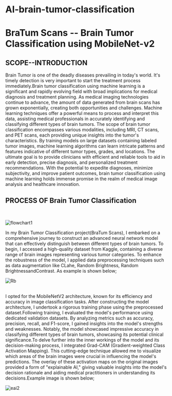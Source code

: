 # AI-brain-tumor-classification
# BraTum Scans -- Brain Tumor Classification using MobileNet-v2
## SCOPE--INTRODUCTION
Brain Tumor is one of the deadly diseases prevailing in today's world. It's timely detection is very important to start the treatment process immediately.Brain tumor classification using machine learning is a significant and rapidly evolving field with broad implications for medical diagnosis and treatment planning. As medical imaging technologies continue to advance, the amount of data generated from brain scans has grown exponentially, creating both opportunities and challenges. Machine learning techniques offer a powerful means to process and interpret this data, assisting medical professionals in accurately identifying and classifying different types of brain tumors. The scope of brain tumor classification encompasses various modalities, including MRI, CT scans, and PET scans, each providing unique insights into the tumor's characteristics. By training models on large datasets containing labeled tumor images, machine learning algorithms can learn intricate patterns and features indicative of different tumor types, grades, and locations. The ultimate goal is to provide clinicians with efficient and reliable tools to aid in early detection, precise diagnosis, and personalized treatment recommendations. With the potential to expedite diagnoses, minimize subjectivity, and improve patient outcomes, brain tumor classification using machine learning holds immense promise in the realm of medical image analysis and healthcare innovation.
## PROCESS OF Brain Tumor Classification
<br />

![flowchart1](https://github.com/ioptime-official/ai-brain-tumor-classification/assets/138657622/f126c22b-835f-43e7-be8c-4486ee5d3f96)

In my Brain Tumor Classification project(BraTum Scans), I embarked on a comprehensive journey to construct an advanced neural network model that can effectively distinguish between different types of brain tumors. To begin, I accessed a high-quality dataset from Kaggle, containing a diverse range of brain images representing various tumor categories. To enhance the robustness of the model, I applied data preprocessing techniques such as data augmentation like CLahe, Random Brightness, Random BrightnessandContrast. As example is shown below;
<br />

![Rb](https://github.com/ioptime-official/ai-brain-tumor-classification/assets/138657622/338274db-f6e6-48e8-82bc-69d1aa037552)

<br />
I opted for the MobileNetV2 architecture, known for its efficiency and accuracy in image classification tasks. After constructing the model architecture, I undertook a rigorous training phase using the preprocessed dataset.Following training, I  evaluated the model's performance using dedicated validation datasets. By analyzing metrics such as accuracy, precision, recall, and F1-score, I gained insights into the model's strengths and weaknesses. Notably, the model showcased impressive accuracy in classifying different types of brain tumors, showcasing its potential clinical significance.To delve further into the inner workings of the model and its decision-making process, I integrated Grad-CAM (Gradient-weighted Class Activation Mapping). This cutting-edge technique allowed me to visualize which areas of the brain images were crucial in influencing the model's predictions. The overlay of these activation maps on the original images provided a form of "explainable AI," giving valuable insights into the model's decision rationale and aiding medical practitioners in understanding its decisions.Example image is shown below;
<br />

![eai2](https://github.com/ioptime-official/ai-brain-tumor-classification/assets/138657622/960dd473-81d8-4f2c-b1d7-639cf3408019)

<br />
